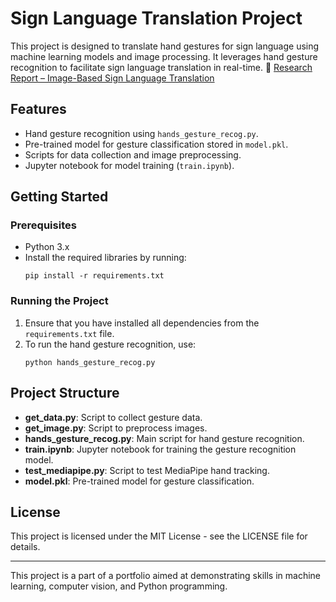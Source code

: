 # Sign Language Translation Project

This project is designed to translate hand gestures for sign language using machine learning models and image processing. It leverages hand gesture recognition to facilitate sign language translation in real-time.
📄 [Research Report – Image-Based Sign Language Translation](./docs/Project_Report.pdf)

## Features
- Hand gesture recognition using `hands_gesture_recog.py`.
- Pre-trained model for gesture classification stored in `model.pkl`.
- Scripts for data collection and image preprocessing.
- Jupyter notebook for model training (`train.ipynb`).

## Getting Started

### Prerequisites
- Python 3.x
- Install the required libraries by running:
    ```
    pip install -r requirements.txt
    ```

### Running the Project
1. Ensure that you have installed all dependencies from the `requirements.txt` file.
2. To run the hand gesture recognition, use:
    ```
    python hands_gesture_recog.py
    ```

## Project Structure
- **get_data.py**: Script to collect gesture data.
- **get_image.py**: Script to preprocess images.
- **hands_gesture_recog.py**: Main script for hand gesture recognition.
- **train.ipynb**: Jupyter notebook for training the gesture recognition model.
- **test_mediapipe.py**: Script to test MediaPipe hand tracking.
- **model.pkl**: Pre-trained model for gesture classification.

## License
This project is licensed under the MIT License - see the LICENSE file for details.

---

This project is a part of a portfolio aimed at demonstrating skills in machine learning, computer vision, and Python programming.
